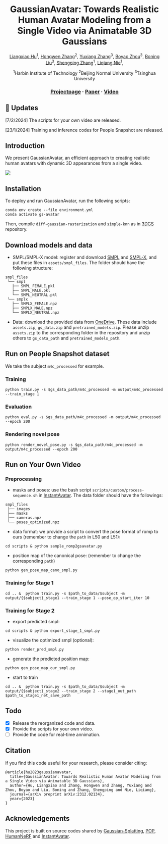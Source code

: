 <div align="center">

# <b>GaussianAvatar</b>: Towards Realistic Human Avatar Modeling from a Single Video via Animatable 3D Gaussians

[Liangxiao Hu](https://huliangxiao.github.io/)<sup>1</sup>, [Hongwen Zhang](https://zhanghongwen.cn/)<sup>2</sup>, [Yuxiang Zhang](https://zhangyux15.github.io/)<sup>3</sup>, [Boyao Zhou](https://morpheo.inrialpes.fr/people/zhou/)<sup>3</sup>, [Boning Liu](https://liuboning2.github.io/)<sup>3</sup>, [Shengping Zhang](http://homepage.hit.edu.cn/zhangshengping)<sup>1</sup>, [Liqiang Nie](https://liqiangnie.github.io/)<sup>1</sup>,

<sup>1</sup>Harbin Institute of Technology <sup>2</sup>Beijing Normal University <sup>3</sup>Tsinghua University

### [Projectpage](https://huliangxiao.github.io/GaussianAvatar) · [Paper](https://arxiv.org/abs/2312.02134) · [Video](https://www.youtube.com/watch?v=a4g8Z9nCF-k)

</div>

## :mega: Updates
[7/2/2024] The scripts for your own video are released.

[23/1/2024] Training and inference codes for People Snapshot are released.

## Introduction

We present GaussianAvatar, an efficient approach to creating realistic human avatars with dynamic 3D appearances from a single video. 

![](live_demo/gaussianavatar.gif)


## Installation

To deploy and run GaussianAvatar, run the following scripts:
```
conda env create --file environment.yml
conda activate gs-avatar
```

Then, compile ```diff-gaussian-rasterization``` and ```simple-knn``` as in [3DGS](https://github.com/graphdeco-inria/gaussian-splatting) repository.

## Download models and data 

- SMPL/SMPL-X model: register and download [SMPL](https://smpl.is.tue.mpg.de/) and [SMPL-X](https://smpl-x.is.tue.mpg.de/), and put these files in ```assets/smpl_files```. The folder should have the following structure:
```
smpl_files
 └── smpl
   ├── SMPL_FEMALE.pkl
   ├── SMPL_MALE.pkl
   └── SMPL_NEUTRAL.pkl
 └── smplx
   ├── SMPLX_FEMALE.npz
   ├── SMPLX_MALE.npz
   └── SMPLX_NEUTRAL.npz
```

- Data: download the provided data from [OneDrive](https://hiteducn0-my.sharepoint.com/:f:/g/personal/lx_hu_hit_edu_cn/EsGcL5JGKhVGnaAtJ-rb1sQBR4MwkdJ9EWqJBIdd2mpi2w?e=KnloBM). These data include ```assets.zip```, ```gs_data.zip``` and ```pretrained_models.zip```. Please unzip ```assets.zip``` to the corresponding folder in the repository and unzip others to `gs_data_path` and `pretrained_models_path`.


## Run on People Snapshot dataset

We take the subject `m4c_processed` for example.

### Training

```
python train.py -s $gs_data_path/m4c_processed -m output/m4c_processed --train_stage 1
```

### Evaluation

```
python eval.py -s $gs_data_path/m4c_processed -m output/m4c_processed --epoch 200
```

### Rendering novel pose

```
python render_novel_pose.py -s $gs_data_path/m4c_processed -m output/m4c_processed --epoch 200
```

## Run on Your Own Video

### Preprocessing

- masks and poses: use the bash script `scripts/custom/process-sequence.sh` in [InstantAvatar](https://github.com/tijiang13/InstantAvatar). The data folder should have the followings:
```
smpl_files
 ├── images
 ├── masks
 ├── cameras.npz
 └── poses_optimized.npz
```
- data format: we provide a script to convert the pose format of romp to ours (remember to change the `path` in L50 and L51):
```
cd scripts & python sample_romp2gsavatar.py
```
- position map of the canonical pose: (remember to change the corresponding `path`)
```
python gen_pose_map_cano_smpl.py
```

### Training for Stage 1

```
cd .. &  python train.py -s $path_to_data/$subject -m output/{$subject}_stage1 --train_stage 1 --pose_op_start_iter 10
```

### Training for Stage 2

- export predicted smpl:
```
cd scripts & python export_stage_1_smpl.py
```
- visualize the optimized smpl (optional):
```
python render_pred_smpl.py
```
- generate the predicted position map:
```
python gen_pose_map_our_smpl.py
```
- start to train
```
cd .. &  python train.py -s $path_to_data/$subject -m output/{$subject}_stage2 --train_stage 2 --stage1_out_path $path_to_stage1_net_save_path
```

## Todo

- [x] Release the reorganized code and data.
- [x] Provide the scripts for your own video.
- [ ] Provide the code for real-time annimation. 

## Citation

If you find this code useful for your research, please consider citing:
```
@article{hu2023gaussianavatar,
  title={GaussianAvatar: Towards Realistic Human Avatar Modeling from a Single Video via Animatable 3D Gaussians},
  author={Hu, Liangxiao and Zhang, Hongwen and Zhang, Yuxiang and Zhou, Boyao and Liu, Boning and Zhang, Shengping and Nie, Liqiang},
  journal={arXiv preprint arXiv:2312.02134},
  year={2023}
}
```

## Acknowledgements

This project is built on source codes shared by [Gaussian-Splatting](https://github.com/graphdeco-inria/gaussian-splatting), [POP](https://github.com/qianlim/POP), [HumanNeRF](https://github.com/chungyiweng/humannerf) and [InstantAvatar](https://github.com/tijiang13/InstantAvatar).
